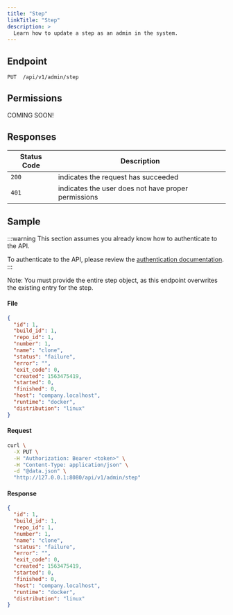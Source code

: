 ```yaml
---
title: "Step"
linkTitle: "Step"
description: >
  Learn how to update a step as an admin in the system.
---
```


## Endpoint

```
PUT  /api/v1/admin/step
```

## Permissions

COMING SOON!

## Responses

| Status Code | Description                                         |
| ----------- | --------------------------------------------------- |
| `200`       | indicates the request has succeeded                 |
| `401`       | indicates the user does not have proper permissions |

## Sample

:::warning
This section assumes you already know how to authenticate to the API.

To authenticate to the API, please review the [authentication documentation](/docs/reference/api/authentication.md).
:::

Note: You must provide the entire step object, as this endpoint overwrites the
existing entry for the step.

#### File

```json
{
  "id": 1,
  "build_id": 1,
  "repo_id": 1,
  "number": 1,
  "name": "clone",
  "status": "failure",
  "error": "",
  "exit_code": 0,
  "created": 1563475419,
  "started": 0,
  "finished": 0,
  "host": "company.localhost",
  "runtime": "docker",
  "distribution": "linux"
}
```

#### Request

```sh
curl \
  -X PUT \
  -H "Authorization: Bearer <token>" \
  -H "Content-Type: application/json" \
  -d "@data.json" \
  "http://127.0.0.1:8080/api/v1/admin/step"
```

#### Response

```json
{
  "id": 1,
  "build_id": 1,
  "repo_id": 1,
  "number": 1,
  "name": "clone",
  "status": "failure",
  "error": "",
  "exit_code": 0,
  "created": 1563475419,
  "started": 0,
  "finished": 0,
  "host": "company.localhost",
  "runtime": "docker",
  "distribution": "linux"
}
```
